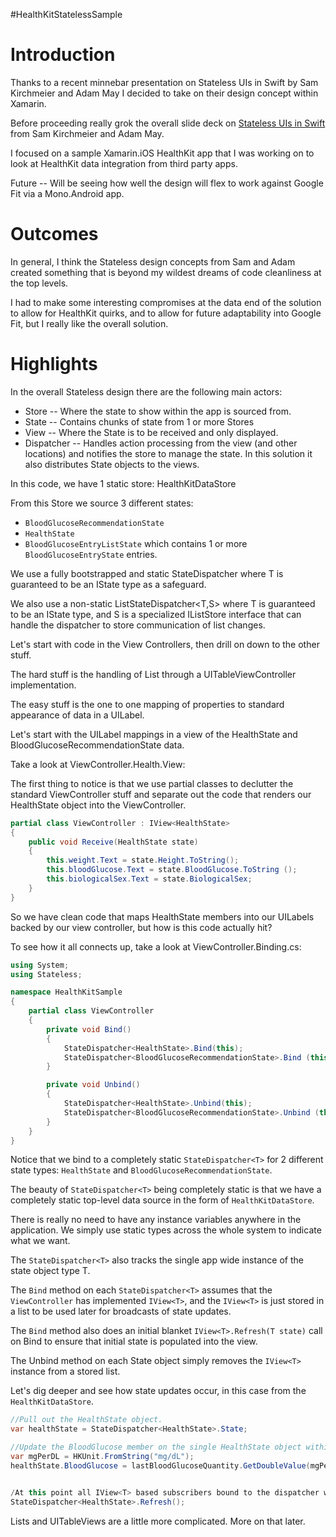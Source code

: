 #HealthKitStatelessSample

Introduction
============

Thanks to a recent minnebar presentation on Stateless UIs in Swift by Sam Kirchmeier and Adam May I decided to take on their design concept within Xamarin.

Before proceeding really grok the overall slide deck on [Stateless UIs in Swift](https://speakerdeck.com/skirchmeier/exploring-stateless-uis-in-swift) from Sam Kirchmeier and Adam May.

I focused on a sample Xamarin.iOS HealthKit app that I was working on to look at HealthKit data integration from third party apps.

Future -- Will be seeing how well the design will flex to work against Google Fit via a Mono.Android app.


Outcomes
========

In general, I think the Stateless design concepts from Sam and Adam created something that is beyond my wildest dreams of code cleanliness at the top levels.

I had to make some interesting compromises at the data end of the solution to allow for HealthKit quirks, and to allow for future adaptability into Google Fit, but I really like the overall solution.


Highlights
==========




In the overall Stateless design there are the following main actors:

* Store -- Where the state to show within the app is sourced from.
* State -- Contains chunks of state from 1 or more Stores
* View -- Where the State is to be received and only displayed.
* Dispatcher -- Handles action processing from the view (and other locations) and notifies the store to manage the state. In this solution it also distributes State objects to the views.

In this code, we have 1 static store: HealthKitDataStore

From this Store we source 3 different states:
* `BloodGlucoseRecommendationState`
* `HealthState`
* `BloodGlucoseEntryListState` which contains 1 or more `BloodGlucoseEntryState` entries.

We use a fully bootstrapped and static StateDispatcher<T> where T is guaranteed to be an IState type as a safeguard.

We also use a non-static ListStateDispatcher<T,S> where T is guaranteed to be an IState type, and S is a specialized IListStore<T> interface that can handle the dispatcher to store communication of list changes.

Let's start with code in the View Controllers, then drill on down to the other stuff.

The hard stuff is the handling of List<T> through a UITableViewController implementation.

The easy stuff is the one to one mapping of properties to standard appearance of data in a UILabel.

Let's start with the UILabel mappings in a view of the HealthState and BloodGlucoseRecommendationState data.

Take a look at ViewController.Health.View:

The first thing to notice is that we use partial classes to declutter the standard ViewController stuff and separate out the code that renders our HealthState object into the ViewController.

```C#
partial class ViewController : IView<HealthState>
{
	public void Receive(HealthState state)
	{
		this.weight.Text = state.Height.ToString();
		this.bloodGlucose.Text = state.BloodGlucose.ToString ();
		this.biologicalSex.Text = state.BiologicalSex;
	}
}
```

So we have clean code that maps HealthState members into our UILabels backed by our view controller, but how is this code actually hit?

To see how it all connects up, take a look at ViewController.Binding.cs:
```C#
using System;
using Stateless;

namespace HealthKitSample
{
	partial class ViewController
	{
		private void Bind()
		{
			StateDispatcher<HealthState>.Bind(this);
			StateDispatcher<BloodGlucoseRecommendationState>.Bind (this);
		}

		private void Unbind()
		{
			StateDispatcher<HealthState>.Unbind(this);
			StateDispatcher<BloodGlucoseRecommendationState>.Unbind (this);
		}
	}
}
```	

Notice that we bind to a completely static `StateDispatcher<T>` for 2 different state types: `HealthState` and `BloodGlucoseRecommendationState`.

The beauty of `StateDispatcher<T>` being completely static is that we have a completely static top-level data source in the form of `HealthKitDataStore`.

There is really no need to have any instance variables anywhere in the application. We simply use static types across the whole system to indicate what we want.

The `StateDispatcher<T>` also tracks the single app wide instance of the state object type T.

The `Bind` method on each `StateDispatcher<T>` assumes that the `ViewController` has implemented `IView<T>`, and the `IView<T>` is just stored in a list to be used later for broadcasts of state updates.

The `Bind` method also does an initial blanket `IView<T>.Refresh(T state)` call on Bind to ensure that initial state is populated into the view.

The Unbind method on each State object simply removes the `IView<T>` instance from a stored list.


Let's dig deeper and see how state updates occur, in this case from the `HealthKitDataStore`.

```C#
//Pull out the HealthState object.
var healthState = StateDispatcher<HealthState>.State;

//Update the BloodGlucose member on the single HealthState object within the app.
var mgPerDL = HKUnit.FromString("mg/dL");
healthState.BloodGlucose = lastBloodGlucoseQuantity.GetDoubleValue(mgPerDL);


/At this point all IView<T> based subscribers bound to the dispatcher will update.
StateDispatcher<HealthState>.Refresh();
```

Lists and UITableViews are a little more complicated. More on that later.



